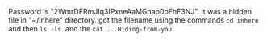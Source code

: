 Password is "2WmrDFRmJIq3IPxneAaMGhap0pFhF3NJ". 
it was a hidden file in "~/inhere" directory. got the filename using the commands
`cd inhere` and then `ls -ls`. and the `cat ...Hiding-from-you`.